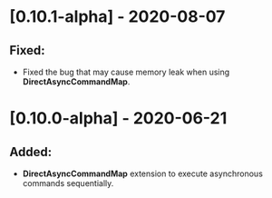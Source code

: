 # [0.10.1-alpha] - 2020-08-07


## Fixed:

- Fixed the bug that may cause memory leak when using **DirectAsyncCommandMap**.



# [0.10.0-alpha] - 2020-06-21


## Added:

- **DirectAsyncCommandMap** extension to execute asynchronous commands sequentially.

